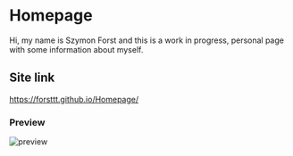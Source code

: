 # Homepage
Hi, my name is Szymon Forst and this is a work in progress,
personal page with some information about myself.

## Site link

https://forsttt.github.io/Homepage/

### Preview

![preview](https://user-images.githubusercontent.com/98844626/153913619-c296d735-3f83-4543-8708-9b18d42a0e73.png)

